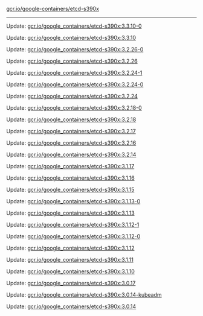 [gcr.io/google-containers/etcd-s390x](https://hub.docker.com/r/cruse/etcd-s390x/tags/) 

----
Update: [gcr.io/google_containers/etcd-s390x:3.3.10-0](https://hub.docker.com/r/cruse/etcd-s390x/tags/)

Update: [gcr.io/google_containers/etcd-s390x:3.3.10](https://hub.docker.com/r/cruse/etcd-s390x/tags/)

Update: [gcr.io/google_containers/etcd-s390x:3.2.26-0](https://hub.docker.com/r/cruse/etcd-s390x/tags/)

Update: [gcr.io/google_containers/etcd-s390x:3.2.26](https://hub.docker.com/r/cruse/etcd-s390x/tags/)

Update: [gcr.io/google_containers/etcd-s390x:3.2.24-1](https://hub.docker.com/r/cruse/etcd-s390x/tags/)

Update: [gcr.io/google_containers/etcd-s390x:3.2.24-0](https://hub.docker.com/r/cruse/etcd-s390x/tags/)

Update: [gcr.io/google_containers/etcd-s390x:3.2.24](https://hub.docker.com/r/cruse/etcd-s390x/tags/)

Update: [gcr.io/google_containers/etcd-s390x:3.2.18-0](https://hub.docker.com/r/cruse/etcd-s390x/tags/)

Update: [gcr.io/google_containers/etcd-s390x:3.2.18](https://hub.docker.com/r/cruse/etcd-s390x/tags/)

Update: [gcr.io/google_containers/etcd-s390x:3.2.17](https://hub.docker.com/r/cruse/etcd-s390x/tags/)

Update: [gcr.io/google_containers/etcd-s390x:3.2.16](https://hub.docker.com/r/cruse/etcd-s390x/tags/)

Update: [gcr.io/google_containers/etcd-s390x:3.2.14](https://hub.docker.com/r/cruse/etcd-s390x/tags/)

Update: [gcr.io/google_containers/etcd-s390x:3.1.17](https://hub.docker.com/r/cruse/etcd-s390x/tags/)

Update: [gcr.io/google_containers/etcd-s390x:3.1.16](https://hub.docker.com/r/cruse/etcd-s390x/tags/)

Update: [gcr.io/google_containers/etcd-s390x:3.1.15](https://hub.docker.com/r/cruse/etcd-s390x/tags/)

Update: [gcr.io/google_containers/etcd-s390x:3.1.13-0](https://hub.docker.com/r/cruse/etcd-s390x/tags/)

Update: [gcr.io/google_containers/etcd-s390x:3.1.13](https://hub.docker.com/r/cruse/etcd-s390x/tags/)

Update: [gcr.io/google_containers/etcd-s390x:3.1.12-1](https://hub.docker.com/r/cruse/etcd-s390x/tags/)

Update: [gcr.io/google_containers/etcd-s390x:3.1.12-0](https://hub.docker.com/r/cruse/etcd-s390x/tags/)

Update: [gcr.io/google_containers/etcd-s390x:3.1.12](https://hub.docker.com/r/cruse/etcd-s390x/tags/)

Update: [gcr.io/google_containers/etcd-s390x:3.1.11](https://hub.docker.com/r/cruse/etcd-s390x/tags/)

Update: [gcr.io/google_containers/etcd-s390x:3.1.10](https://hub.docker.com/r/cruse/etcd-s390x/tags/)

Update: [gcr.io/google_containers/etcd-s390x:3.0.17](https://hub.docker.com/r/cruse/etcd-s390x/tags/)

Update: [gcr.io/google_containers/etcd-s390x:3.0.14-kubeadm](https://hub.docker.com/r/cruse/etcd-s390x/tags/)

Update: [gcr.io/google_containers/etcd-s390x:3.0.14](https://hub.docker.com/r/cruse/etcd-s390x/tags/)


